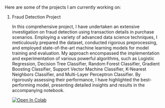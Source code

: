 Here are some of the projects I am currently working on:

1. Fraud Detection Project

   In this comprehensive project, I have undertaken an extensive investigation on fraud detection using transaction details in purchase scenarios. Employing a variety of advanced data science techniques, I meticulously prepared the dataset, conducted rigorous preprocessing, and employed state-of-the-art machine learning models for model training and evaluation. My approach encompassed the implementation and experimentation of various powerful algorithms, such as Logistic Regression, Decision Tree Classifier, Random Forest Classifier, Gradient Boosting Classifier, Support Vector Machine Classifier, K-Nearest Neighbors Classifier, and Multi-Layer Perceptron Classifier. By rigorously assessing their performance, I have highlighted the best-performing model, presenting detailed insights and results in the accompanying notebook. 

   [![Open In Colab](https://colab.research.google.com/assets/colab-badge.svg)](https://colab.research.google.com/github/PranayLendave/data_science/blob/main/accredian_data_science.ipynb)
